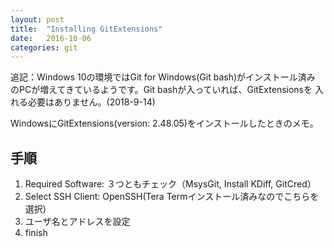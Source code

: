 ```yaml
---
layout: post
title:  "Installing GitExtensions"
date:   2016-10-06
categories: git
---
```


追記：Windows 10の環境ではGit for Windows(Git bash)がインストール済み
のPCが増えてきているようです。Git bashが入っていれば、GitExtensionsを
入れる必要はありません。(2018-9-14)

WindowsにGitExtensions(version: 2.48.05)をインストールしたときのメモ。

## 手順

1. Required Software: ３つともチェック（MsysGit, Install KDiff, GitCred）
2. Select SSH Client: OpenSSH(Tera Termインストール済みなのでこちらを選択)
3. ユーザ名とアドレスを設定
4. finish

